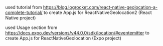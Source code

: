 used tutorial from https://blog.logrocket.com/react-native-geolocation-a-complete-tutorial/ to create App.js for ReactNativeGeolocation2 (React Native project)

used Usage section from https://docs.expo.dev/versions/v44.0.0/sdk/location/#eventemitter to create App.js for ReactNativeGeolocation (Expo project)

